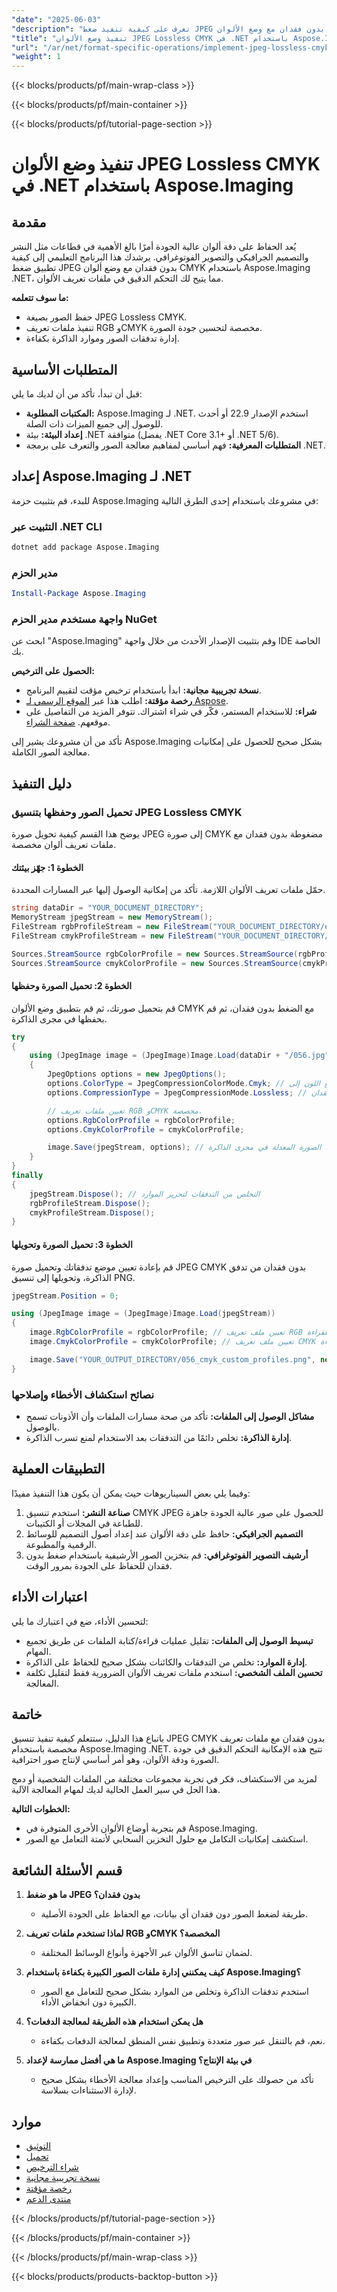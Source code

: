 ```yaml
---
"date": "2025-06-03"
"description": "تعرف على كيفية تنفيذ ضغط JPEG بدون فقدان مع وضع الألوان CMYK باستخدام Aspose.Imaging .NET للحصول على مخرجات طباعة عالية الجودة."
"title": "تنفيذ وضع الألوان JPEG Lossless CMYK في .NET باستخدام Aspose.Imaging"
"url": "/ar/net/format-specific-operations/implement-jpeg-lossless-cmyk-aspose-imaging-net/"
"weight": 1
---
```


{{< blocks/products/pf/main-wrap-class >}}

{{< blocks/products/pf/main-container >}}

{{< blocks/products/pf/tutorial-page-section >}}
# تنفيذ وضع الألوان JPEG Lossless CMYK في .NET باستخدام Aspose.Imaging

## مقدمة

يُعد الحفاظ على دقة ألوان عالية الجودة أمرًا بالغ الأهمية في قطاعات مثل النشر والتصميم الجرافيكي والتصوير الفوتوغرافي. يرشدك هذا البرنامج التعليمي إلى كيفية تطبيق ضغط JPEG بدون فقدان مع وضع ألوان CMYK باستخدام Aspose.Imaging .NET، مما يتيح لك التحكم الدقيق في ملفات تعريف الألوان.

**ما سوف تتعلمه:**
- حفظ الصور بصيغة JPEG Lossless CMYK.
- تنفيذ ملفات تعريف RGB وCMYK مخصصة لتحسين جودة الصورة.
- إدارة تدفقات الصور وموارد الذاكرة بكفاءة.

## المتطلبات الأساسية

قبل أن تبدأ، تأكد من أن لديك ما يلي:

- **المكتبات المطلوبة:** Aspose.Imaging لـ .NET. استخدم الإصدار 22.9 أو أحدث للوصول إلى جميع الميزات ذات الصلة.
- **إعداد البيئة:** بيئة .NET متوافقة (يفضل .NET Core 3.1+ أو .NET 5/6).
- **المتطلبات المعرفية:** فهم أساسي لمفاهيم معالجة الصور والتعرف على برمجة .NET.

## إعداد Aspose.Imaging لـ .NET

للبدء، قم بتثبيت حزمة Aspose.Imaging في مشروعك باستخدام إحدى الطرق التالية:

### التثبيت عبر .NET CLI
```bash
dotnet add package Aspose.Imaging
```

### مدير الحزم
```powershell
Install-Package Aspose.Imaging
```

### واجهة مستخدم مدير الحزم NuGet
ابحث عن "Aspose.Imaging" وقم بتثبيت الإصدار الأحدث من خلال واجهة IDE الخاصة بك.

**الحصول على الترخيص:**
- **نسخة تجريبية مجانية:** ابدأ باستخدام ترخيص مؤقت لتقييم البرنامج.
- **رخصة مؤقتة:** اطلب هذا عبر [الموقع الرسمي لـ Aspose](https://purchase.aspose.com/temporary-license/).
- **شراء:** للاستخدام المستمر، فكّر في شراء اشتراك. تتوفر المزيد من التفاصيل على موقعهم. [صفحة الشراء](https://purchase.aspose.com/buy).

تأكد من أن مشروعك يشير إلى Aspose.Imaging بشكل صحيح للحصول على إمكانيات معالجة الصور الكاملة.

## دليل التنفيذ

### تحميل الصور وحفظها بتنسيق JPEG Lossless CMYK

يوضح هذا القسم كيفية تحويل صورة JPEG إلى صورة CMYK مضغوطة بدون فقدان مع ملفات تعريف ألوان مخصصة.

#### الخطوة 1: جهّز بيئتك
حمّل ملفات تعريف الألوان اللازمة. تأكد من إمكانية الوصول إليها عبر المسارات المحددة.

```csharp
string dataDir = "YOUR_DOCUMENT_DIRECTORY";
MemoryStream jpegStream = new MemoryStream();
FileStream rgbProfileStream = new FileStream("YOUR_DOCUMENT_DIRECTORY/eciRGB_v2.icc", FileMode.Open);
FileStream cmykProfileStream = new FileStream("YOUR_DOCUMENT_DIRECTORY/ISOcoated_v2_FullGamut4.icc", FileMode.Open);

Sources.StreamSource rgbColorProfile = new Sources.StreamSource(rgbProfileStream);
Sources.StreamSource cmykColorProfile = new Sources.StreamSource(cmykProfileStream);
```

#### الخطوة 2: تحميل الصورة وحفظها
قم بتحميل صورتك، ثم قم بتطبيق وضع الألوان CMYK مع الضغط بدون فقدان، ثم قم بحفظها في مجرى الذاكرة.

```csharp
try
{
    using (JpegImage image = (JpegImage)Image.Load(dataDir + "/056.jpg"))
    {
        JpegOptions options = new JpegOptions();
        options.ColorType = JpegCompressionColorMode.Cmyk; // ضبط وضع اللون إلى CMYK
        options.CompressionType = JpegCompressionMode.Lossless; // استخدم الضغط بدون فقدان

        // تعيين ملفات تعريف RGB وCMYK مخصصة.
        options.RgbColorProfile = rgbColorProfile;
        options.CmykColorProfile = cmykColorProfile;

        image.Save(jpegStream, options); // حفظ الصورة المعدلة في مجرى الذاكرة
    }
}
finally
{
    jpegStream.Dispose(); // التخلص من التدفقات لتحرير الموارد
    rgbProfileStream.Dispose();
    cmykProfileStream.Dispose();
}
```

#### الخطوة 3: تحميل الصورة وتحويلها
قم بإعادة تعيين موضع تدفقاتك وتحميل صورة JPEG CMYK بدون فقدان من تدفق الذاكرة، وتحويلها إلى تنسيق PNG.

```csharp
jpegStream.Position = 0;

using (JpegImage image = (JpegImage)Image.Load(jpegStream))
{
    image.RgbColorProfile = rgbColorProfile; // تعيين ملف تعريف RGB مخصص للقراءة
    image.CmykColorProfile = cmykColorProfile; // تعيين ملف تعريف CMYK مخصص للقراءة

    image.Save("YOUR_OUTPUT_DIRECTORY/056_cmyk_custom_profiles.png", new PngOptions());
}
```

### نصائح استكشاف الأخطاء وإصلاحها
- **مشاكل الوصول إلى الملفات:** تأكد من صحة مسارات الملفات وأن الأذونات تسمح بالوصول.
- **إدارة الذاكرة:** تخلص دائمًا من التدفقات بعد الاستخدام لمنع تسرب الذاكرة.

## التطبيقات العملية

وفيما يلي بعض السيناريوهات حيث يمكن أن يكون هذا التنفيذ مفيدًا:

1. **صناعة النشر:** استخدم تنسيق CMYK JPEG للحصول على صور عالية الجودة جاهزة للطباعة في المجلات أو الكتيبات.
2. **التصميم الجرافيكي:** حافظ على دقة الألوان عند إعداد أصول التصميم للوسائط الرقمية والمطبوعة.
3. **أرشيف التصوير الفوتوغرافي:** قم بتخزين الصور الأرشيفية باستخدام ضغط بدون فقدان للحفاظ على الجودة بمرور الوقت.

## اعتبارات الأداء

لتحسين الأداء، ضع في اعتبارك ما يلي:
- **تبسيط الوصول إلى الملفات:** تقليل عمليات قراءة/كتابة الملفات عن طريق تجميع المهام.
- **إدارة الموارد:** تخلص من التدفقات والكائنات بشكل صحيح للحفاظ على الذاكرة.
- **تحسين الملف الشخصي:** استخدم ملفات تعريف الألوان الضرورية فقط لتقليل تكلفة المعالجة.

## خاتمة

باتباع هذا الدليل، ستتعلم كيفية تنفيذ تنسيق JPEG CMYK بدون فقدان مع ملفات تعريف مخصصة باستخدام Aspose.Imaging .NET. تتيح هذه الإمكانية التحكم الدقيق في جودة الصورة ودقة الألوان، وهو أمر أساسي لإنتاج صور احترافية.

لمزيد من الاستكشاف، فكر في تجربة مجموعات مختلفة من الملفات الشخصية أو دمج هذا الحل في سير العمل الحالية لديك لمهام المعالجة الآلية.

**الخطوات التالية:**
- قم بتجربة أوضاع الألوان الأخرى المتوفرة في Aspose.Imaging.
- استكشف إمكانيات التكامل مع حلول التخزين السحابي لأتمتة التعامل مع الصور.

## قسم الأسئلة الشائعة

1. **ما هو ضغط JPEG بدون فقدان؟**
   - طريقة لضغط الصور دون فقدان أي بيانات، مع الحفاظ على الجودة الأصلية.

2. **لماذا تستخدم ملفات تعريف RGB وCMYK المخصصة؟**
   - لضمان تناسق الألوان عبر الأجهزة وأنواع الوسائط المختلفة.

3. **كيف يمكنني إدارة ملفات الصور الكبيرة بكفاءة باستخدام Aspose.Imaging؟**
   - استخدم تدفقات الذاكرة وتخلص من الموارد بشكل صحيح للتعامل مع الصور الكبيرة دون انخفاض الأداء.

4. **هل يمكن استخدام هذه الطريقة لمعالجة الدفعات؟**
   - نعم، قم بالتنقل عبر صور متعددة وتطبيق نفس المنطق لمعالجة الدفعات بكفاءة.

5. **ما هي أفضل ممارسة لإعداد Aspose.Imaging في بيئة الإنتاج؟**
   - تأكد من حصولك على الترخيص المناسب وإعداد معالجة الأخطاء بشكل صحيح لإدارة الاستثناءات بسلاسة.

## موارد
- [التوثيق](https://reference.aspose.com/imaging/net/)
- [تحميل](https://releases.aspose.com/imaging/net/)
- [شراء الترخيص](https://purchase.aspose.com/buy)
- [نسخة تجريبية مجانية](https://releases.aspose.com/imaging/net/)
- [رخصة مؤقتة](https://purchase.aspose.com/temporary-license/)
- [منتدى الدعم](https://forum.aspose.com/c/imaging/10)

{{< /blocks/products/pf/tutorial-page-section >}}

{{< /blocks/products/pf/main-container >}}

{{< /blocks/products/pf/main-wrap-class >}}

{{< blocks/products/products-backtop-button >}}